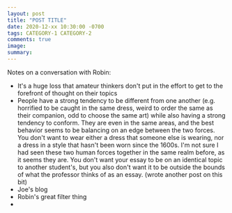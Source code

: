 ```yaml
---
layout: post
title: "POST TITLE"
date: 2020-12-xx 10:30:00 -0700
tags: CATEGORY-1 CATEGORY-2
comments: true
image:
summary:
---
```

Notes on a conversation with Robin:
- It's a huge loss that amateur thinkers don't put in the effort to get to the forefront of thought on their topics
- People have a strong tendency to be different from one another (e.g. horrified to be caught in the same dress, weird to order the same as their companion, odd to choose the same art) while also having a strong tendency to conform. They are even in the same areas, and the best behavior seems to be balancing on an edge between the two forces. You don't want to wear either a dress that someone else is wearing, nor a dress in a style that hasn't been worn since the 1600s. I'm not sure I had seen these two human forces together in the same realm before, as it seems they are. You don't want your essay to be on an identical topic to another student's, but you also don't want it to be outside the bounds of what the professor thinks of as an essay. (wrote another post on this bit)
- Joe's blog
- Robin's great filter thing
-
